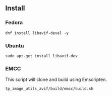 ## Install

### Fedora
```
dnf install libavif-devel -y

```

### Ubuntu
```
sudo apt-get install libavif-dev

```

### EMCC
This script will clone and build using Emscripten.
```
tp_image_utils_avif/build/emcc/build.sh

```
